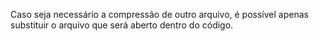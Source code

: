 Caso seja necessário a compressão de outro arquivo, é possível apenas substituir o arquivo que será aberto dentro do código.
